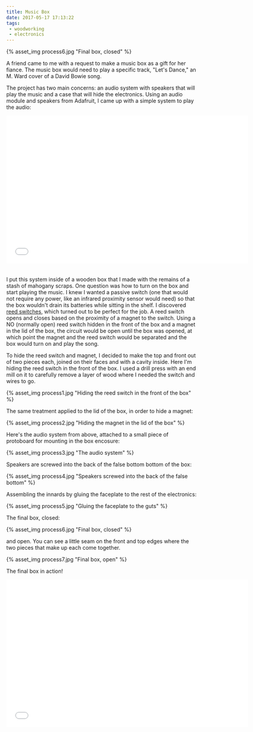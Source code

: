 ```yaml
---
title: Music Box
date: 2017-05-17 17:13:22
tags:
 - woodworking
 - electronics
---
```


{% asset_img process6.jpg "Final box, closed" %}

A friend came to me with a request to make a music box as a gift for her fiance. The music box would need to play a specific track, "Let's Dance," an M. Ward cover of a David Bowie song.

<!-- more -->

The project has two main concerns: an audio system with speakers that will play the music and a case that will hide the electronics. Using an audio module and speakers from Adafruit, I came up with a simple system to play the audio:

<div class="aspect-ratio sixteen-nine"><iframe width="640" height="390" src="//www.youtube.com/embed/R1eMQV4tC9U" frameborder="0" allowfullscreen="" style="margin-bottom: 20px;"></iframe></div>

I put this system inside of a wooden box that I made with the remains of a stash of mahogany scraps. One question was how to turn on the box and start playing the music. I knew I wanted a passive switch (one that would not require any power, like an infrared proximity sensor would need) so that the box wouldn't drain its batteries while sitting in the shelf. I discovered [reed switches](https://en.wikipedia.org/wiki/Reed_switch), which turned out to be perfect for the job. A reed switch opens and closes based on the proximity of a magnet to the switch. Using a NO (normally open) reed switch hidden in the front of the box and a magnet in the lid of the box, the circuit would be open until the box was opened, at which point the magnet and the reed switch would be separated and the box would turn on and play the song.

To hide the reed switch and magnet, I decided to make the top and front out of two pieces each, joined on their faces and with a cavity inside. Here I'm hiding the reed switch in the front of the box. I used a drill press with an end mill on it to carefully remove a layer of wood where I needed the switch and wires to go.

{% asset_img process1.jpg "Hiding the reed switch in the front of the box" %}

The same treatment applied to the lid of the box, in order to hide a magnet:

{% asset_img process2.jpg "Hiding the magnet in the lid of the box" %}

Here's the audio system from above, attached to a small piece of protoboard for mounting in the box encosure:

{% asset_img process3.jpg "The audio system" %}

Speakers are screwed into the back of the false bottom bottom of the box:

{% asset_img process4.jpg "Speakers screwed into the back of the false bottom" %}

Assembling the innards by gluing the faceplate to the rest of the electronics:

{% asset_img process5.jpg "Gluing the faceplate to the guts" %}

The final box, closed:

{% asset_img process6.jpg "Final box, closed" %}

and open. You can see a little seam on the front and top edges where the two pieces that make up each come together.

{% asset_img process7.jpg "Final box, open" %}

The final box in action!
<div class="aspect-ratio sixteen-nine"><iframe width="640" height="390" src="//www.youtube.com/embed/Ul8bTMKqw64" frameborder="0" allowfullscreen="" style="margin-bottom: 20px;"></iframe></div>

